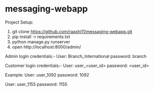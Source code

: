# messaging-webapp
Project Setup:
1. git clone https://github.com/raashi11/messaging-webapp.git
2. pip install -r requirements.txt
3. python manage.py runserver
4. open http://localhost:8000/admin/

Admin login credentials:-
User: Branch_International
password: branch

Customer login credentials:-
User: user_<user_id>
password: <user_id>

Example: 
User: user_1092
password: 1092

User: user_1155
password: 1155
